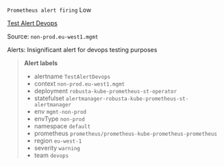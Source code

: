 `Prometheus alert firing` Low

[Test Alert Devops](https://app.robusta.dev/alerts?id=1234)

Source: `non-prod.eu-west1.mgmt`

Alerts: Insignificant alert for devops testing purposes

> **Alert labels**
> - alertname `TestAlertDevops`
> - context `non-prod.eu-west1.mgmt`
> - deployment `robusta-kube-prometheus-st-operator`
> - statefulset `alertmanager-robusta-kube-prometheus-st-alertmanager`
> - env `mgmt-non-prod`
> - envType `non-prod`
> - namespace `default`
> - prometheus `prometheus/prometheus-kube-prometheus-prometheus`
> - region `eu-west-1`
> - severity `warning`
> - team `devops`
